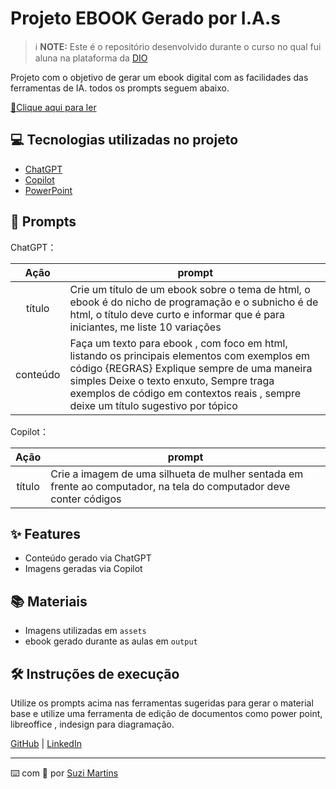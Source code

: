 # Projeto EBOOK Gerado por I.A.s


 > ℹ️ **NOTE:** Este é o repositório desenvolvido durante o curso no qual fui aluna na plataforma da [DIO](https://dio.me)

Projeto com o objetivo de gerar um ebook digital com as facilidades das ferramentas de IA. todos os prompts
seguem abaixo.

<a href="./output/ebook.pdf" title="View PDF now"> 📕Clique aqui para ler</a>

## 💻 Tecnologias utilizadas no projeto

- [ChatGPT](https://chat.openai.com/) 
- [Copilot](https://copilot.microsoft.com/)
- [PowerPoint](https://www.microsoft.com/en/microsoft-365/powerpoint)

## 🧠 Prompts


ChatGPT：

|   Ação   | prompt                                                                                                                                                                                                                                                                         |
| :------: | ------------------------------------------------------------------------------------------------------------------------------------------------------------------------------------------------------------------------------------------------------------------------------ |
|  título  | Crie um título de um ebook sobre o tema de html, o ebook é do nicho de programação e o subnicho é de html, o título deve curto e informar que é para iniciantes, me liste 10 variações |                                                        |
| conteúdo | Faça um texto para ebook , com foco em html, listando os principais elementos com exemplos em código {REGRAS} Explique sempre de uma maneira simples Deixe o texto enxuto, Sempre traga exemplos de código em contextos reais , sempre deixe um título sugestivo por tópico |


Copilot：

|  Ação  | prompt                                                                                 |
| :----: | -------------------------------------------------------------------------------------- |
| título | Crie a imagem de uma silhueta de mulher sentada em frente ao computador, na tela do computador deve conter códigos |

## ✨ Features

- Conteúdo gerado via ChatGPT
- Imagens geradas via Copilot

## 📚 Materiais

- Imagens utilizadas em `assets`
- ebook gerado durante as aulas em `output`

## 🛠️ Instruções de execução

Utilize os prompts acima nas ferramentas sugeridas para gerar o material base e utilize uma ferramenta de edição de documentos como power point, libreoffice , indesign para diagramação.



<p>
    
<a href="https://github.com/smartins19">
    GitHub</a> 
|
<a href="www.linkedin.com/in/devsuzimartins">LinkedIn</a>
</p>


---

⌨️ com 💜 por [Suzi Martins](https://github.com/smartins19)